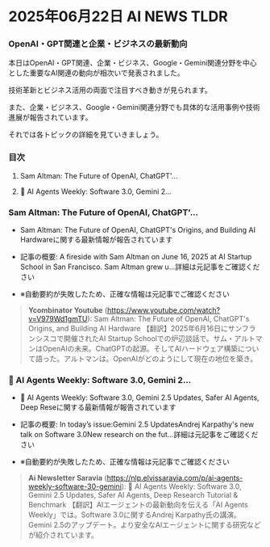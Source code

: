 # 2025年06月22日 AI NEWS TLDR

### OpenAI・GPT関連と企業・ビジネスの最新動向

本日はOpenAI・GPT関連、企業・ビジネス、Google・Gemini関連分野を中心とした重要なAI関連の動向が相次いで発表されました。

技術革新とビジネス活用の両面で注目すべき動きが見られます。

また、企業・ビジネス、Google・Gemini関連分野でも具体的な活用事例や技術進展が報告されています。

それでは各トピックの詳細を見ていきましょう。

### 目次

1. Sam Altman: The Future of OpenAI, ChatGPT'...

2. 🤖 AI Agents Weekly: Software 3.0, Gemini 2...

### Sam Altman: The Future of OpenAI, ChatGPT'...

- Sam Altman: The Future of OpenAI, ChatGPT's Origins, and Building AI Hardwareに関する最新情報が報告されています

- 記事の概要: A fireside with Sam Altman on June 16, 2025 at AI Startup School in San Francisco. Sam Altman grew u...詳細は元記事をご確認ください

- ※自動要約が失敗したため、正確な情報は元記事でご確認ください

> **Ycombinator Youtube** (https://www.youtube.com/watch?v=V979Wd1gmTU): Sam Altman: The Future of OpenAI, ChatGPT's Origins, and Building AI Hardware
> 【翻訳】2025年6月16日にサンフランシスコで開催されたAI Startup Schoolでの炉辺談話で。サム・アルトマンはOpenAIの未来。ChatGPTの起源。そしてAIハードウェア構築について語った。アルトマンは。OpenAIがどのようにして現在の地位を築き。

### 🤖 AI Agents Weekly: Software 3.0, Gemini 2...

- 🤖 AI Agents Weekly: Software 3.0, Gemini 2.5 Updates, Safer AI Agents, Deep Reseに関する最新情報が報告されています

- 記事の概要: In today’s issue:Gemini 2.5 UpdatesAndrej Karpathy's new talk on Software 3.0New research on the fut...詳細は元記事をご確認ください

- ※自動要約が失敗したため、正確な情報は元記事でご確認ください

> **Ai Newsletter Saravia** (https://nlp.elvissaravia.com/p/ai-agents-weekly-software-30-gemini): 🤖 AI Agents Weekly: Software 3.0, Gemini 2.5 Updates, Safer AI Agents, Deep Research Tutorial & Benchmark
> 【翻訳】AIエージェントの最新動向を伝える「AI Agents Weekly」では。Software 3.0に関するAndrej Karpathy氏の講演。Gemini 2.5のアップデート。より安全なAIエージェントに関する研究などが紹介されています。

